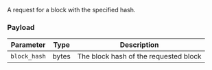 A request for a block with the specified hash.

### Payload

|   Parameter  | Type  |              Description              |
|:------------:|-------|:-------------------------------------:|
| `block_hash` | bytes | The block hash of the requested block |
